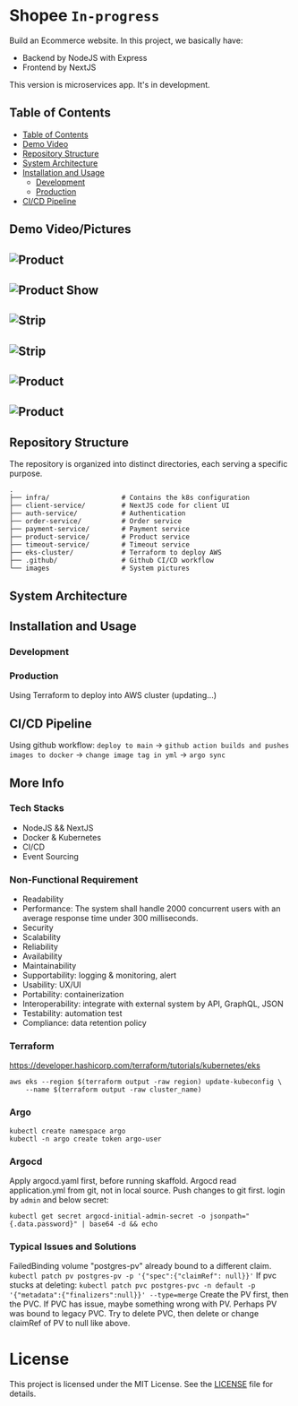 # Shopee `In-progress`
Build an Ecommerce website. 
In this project, we basically have:
- Backend by NodeJS with Express
- Frontend by NextJS

This version is microservices app. It's in development.

## Table of Contents
<!--toc:start-->

- [Table of Contents](#table-of-contents)
- [Demo Video](#demo-video)
- [Repository Structure](#repository-structure)
- [System Architecture](#system-architecture)
- [Installation and Usage](#installation-and-usage)
    - [Development](#development)
    - [Production](#production)
- [CI/CD Pipeline](#cicd-pipeline)
<!--toc:end-->

## Demo Video/Pictures
![Product](/images/home.png)
--
![Product Show](/images/showproduct.png)
--
![Strip](/images/strip.png)
--
![Strip](/images/strip-transaction.png)
--
![Product](/images/order.png) 
--
![Product](/images/payment.png)
--

## Repository Structure

The repository is organized into distinct directories, each serving a specific purpose.
```
.
├── infra/                  # Contains the k8s configuration
├── client-service/         # NextJS code for client UI
├── auth-service/           # Authentication
├── order-service/          # Order service
├── payment-service/        # Payment service
├── product-service/        # Product service
├── timeout-service/        # Timeout service
├── eks-cluster/            # Terraform to deploy AWS
├── .github/                # Github CI/CD workflow
└── images                  # System pictures
```
## System Architecture
## Installation and Usage
### Development

### Production
Using Terraform to deploy into AWS cluster (updating...)
## CI/CD Pipeline
Using github workflow:
`deploy to main` -> `github action builds and pushes images to docker` -> `change image tag in yml` -> `argo sync`

## More Info
### Tech Stacks
- NodeJS && NextJS
- Docker & Kubernetes
- CI/CD
- Event Sourcing

### Non-Functional Requirement
- Readability
- Performance: The system shall handle 2000 concurrent users with an average response time under 300 milliseconds.
- Security
- Scalability
- Reliability
- Availability
- Maintainability
- Supportability: logging & monitoring, alert
- Usability: UX/UI
- Portability: containerization
- Interoperability: integrate with external system by API, GraphQL, JSON
- Testability: automation test
- Compliance: data retention policy

### Terraform
https://developer.hashicorp.com/terraform/tutorials/kubernetes/eks
```
aws eks --region $(terraform output -raw region) update-kubeconfig \
    --name $(terraform output -raw cluster_name)
```
### Argo
```
kubectl create namespace argo
kubectl -n argo create token argo-user
```

### Argocd
Apply argocd.yaml first, before running skaffold.
Argocd read application.yml from git, not in local source. Push changes to git first.
login by `admin` and below secret:
```
kubectl get secret argocd-initial-admin-secret -o jsonpath="{.data.password}" | base64 -d && echo
```

### Typical Issues and Solutions
FailedBinding
volume "postgres-pv" already bound to a different claim.
```kubectl patch pv postgres-pv -p '{"spec":{"claimRef": null}}'```
If pvc stucks at deleting:
```kubectl patch pvc postgres-pvc -n default -p '{"metadata":{"finalizers":null}}' --type=merge```
Create the PV first, then the PVC. If PVC has issue, maybe something wrong with PV. Perhaps PV was bound to legacy PVC.
Try to delete PVC, then delete or change claimRef of PV to null like above.

# License

This project is licensed under the MIT License. See the [LICENSE](LICENSE) file for details.
